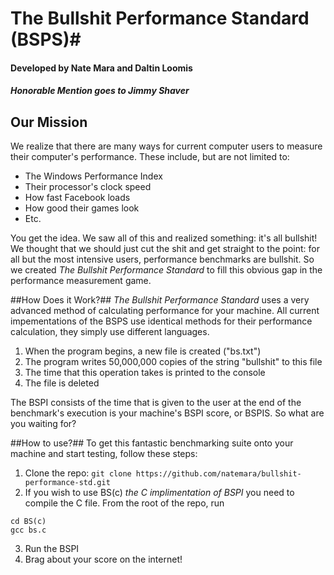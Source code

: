 # The Bullshit Performance Standard (BSPS)#
#### Developed by Nate Mara and Daltin Loomis ####
##### Honorable Mention goes to Jimmy Shaver #####

## Our Mission ##
We realize that there are many ways for current computer users to measure their computer's performance. These include, but are not limited to:
- The Windows Performance Index
- Their processor's clock speed
- How fast Facebook loads
- How good their games look
- Etc.

You get the idea. We saw all of this and realized something: it's all bullshit! We thought that we should just cut the shit and get straight to the point: for all but the most intensive users, performance benchmarks are bullshit. So we created _The Bullshit Performance Standard_ to fill this obvious gap in the performance measurement game.

##How Does it Work?##
_The Bullshit Performance Standard_ uses a very advanced method of calculating performance for your machine. All current impementations of the BSPS use identical methods for their performance calculation, they simply use different languages.

1. When the program begins, a new file is created ("bs.txt")
2. The program writes 50,000,000 copies of the string "bullshit" to this file
3. The time that this operation takes is printed to the console
4. The file is deleted

The BSPI consists of the time that is given to the user at the end of the benchmark's execution is your machine's BSPI score, or BSPIS. So what are you waiting for?

##How to use?##
To get this fantastic benchmarking suite onto your machine and start testing, follow these steps: 

1. Clone the repo: `git clone https://github.com/natemara/bullshit-performance-std.git` 
2. If you wish to use BS(c) _the C implimentation of BSPI_ you need to compile the C file. From the root of the repo, run 

```
cd BS(c)
gcc bs.c
```
3. Run the BSPI
4. Brag about your score on the internet!

